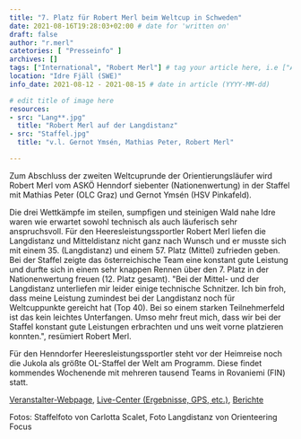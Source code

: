 ```yaml
---
title: "7. Platz für Robert Merl beim Weltcup in Schweden"
date: 2021-08-16T19:28:03+02:00 # date for 'written on'
draft: false
author: "r.merl"
catetories: [ "Presseinfo" ]
archives: []
tags: ["International", "Robert Merl"] # tag your article here, i.e ["Austria Cup", "Robert Merl"]
location: "Idre Fjäll (SWE)"
info_date: 2021-08-12 - 2021-08-15 # date in article (YYYY-MM-dd)

# edit title of image here
resources:
- src: "Lang**.jpg"
  title: "Robert Merl auf der Langdistanz"
- src: "Staffel.jpg"
  title: "v.l. Gernot Ymsén, Mathias Peter, Robert Merl"

---
```


Zum Abschluss der zweiten Weltcuprunde der Orientierungsläufer wird Robert Merl vom ASKÖ Henndorf siebenter (Nationenwertung) in der Staffel mit Mathias Peter (OLC Graz) und Gernot Ymsén (HSV Pinkafeld).

<!--more-->

Die drei Wettkämpfe im steilen, sumpfigen und steinigen Wald nahe Idre waren wie erwartet sowohl technisch als auch läuferisch sehr anspruchsvoll. Für den Heeresleistungssportler Robert Merl liefen die Langdistanz und Mitteldistanz nicht ganz nach Wunsch und er musste sich mit einem 35. (Langdistanz) und einem 57. Platz (Mittel) zufrieden geben. Bei der Staffel zeigte das österreichische Team eine konstant gute Leistung und durfte sich in einem sehr knappen Rennen über den 7. Platz in der Nationenwertung freuen (12. Platz gesamt). "Bei der Mittel- und der Langdistanz unterliefen mir leider einige technische Schnitzer. Ich bin froh, dass meine Leistung zumindest bei der Langdistanz noch für Weltcuppunkte gereicht hat (Top 40). Bei so einem starken Teilnehmerfeld ist das kein leichtes Unterfangen. Umso mehr freut mich, dass wir bei der Staffel konstant gute Leistungen erbrachten und uns weit vorne platzieren konnten.", resümiert Robert Merl.

Für den Henndorfer Heeresleistungssportler steht vor der Heimreise noch die Jukola als größte OL-Staffel der Welt am Programm. Diese findet kommendes Wochenende mit mehreren tausend Teams in Rovaniemi (FIN) statt.

[Veranstalter-Webpage](https://www.idrefjallveckan.se/), [Live-Center (Ergebnisse, GPS, etc.)](https://orienteering.sport/event/world-cup-round-2/welcome/), [Berichte](http://www.oefol.at/)

Fotos: Staffelfoto von Carlotta Scalet, Foto Langdistanz von Orienteering Focus
